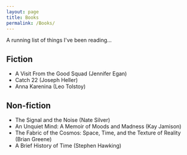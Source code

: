 ```yaml
---
layout: page
title: Books
permalink: /Books/
---
```

A running list of things I've been reading...

## Fiction
- A Visit From the Good Squad (Jennifer Egan)
- Catch 22 (Joseph Heller)
- Anna Karenina (Leo Tolstoy)

## Non-fiction
- The Signal and the Noise (Nate Silver)
- An Unquiet Mind: A Memoir of Moods and Madness (Kay Jamison)
- The Fabric of the Cosmos: Space, Time, and the Texture of Reality (Brian Greene)
- A Brief History of Time (Stephen Hawking)
